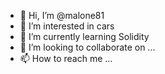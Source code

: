 - 👋 Hi, I’m @malone81
- 👀 I’m interested in cars
- 🌱 I’m currently learning Solidity
- 💞️ I’m looking to collaborate on ...
- 📫 How to reach me ...

<!---
malone81/malone81 is a ✨ special ✨ repository because its `README.md` (this file) appears on your GitHub profile.
You can click the Preview link to take a look at your changes.
--->
